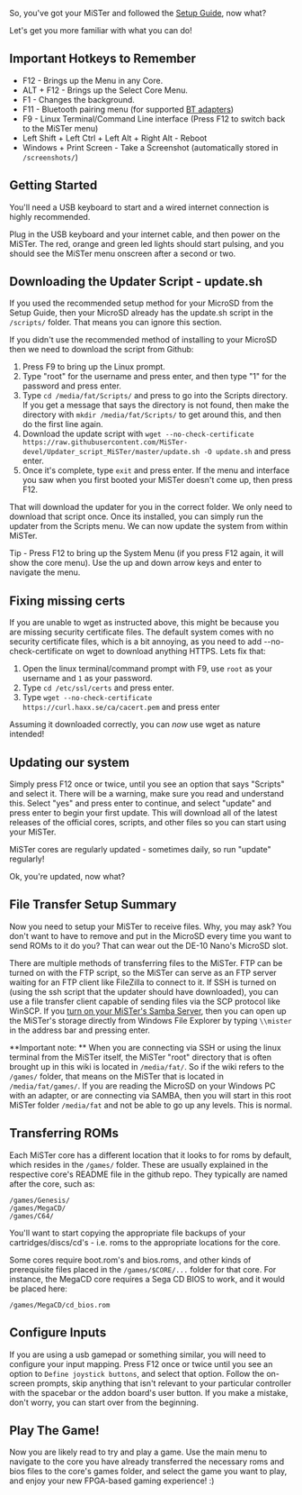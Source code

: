 So, you've got your MiSTer and followed the [Setup Guide](https://github.com/MiSTer-devel/Main_MiSTer/wiki/Setup-Guide), now what?

Let's get you more familiar with what you can do!

## Important Hotkeys to Remember

* F12 - Brings up the Menu in any Core.
* ALT + F12 - Brings up the Select Core Menu.
* F1 - Changes the background.
* F11 - Bluetooth pairing menu (for supported [BT adapters](./Bluetooth))
* F9 - Linux Terminal/Command Line interface (Press F12 to switch back to the MiSTer menu)
* Left Shift + Left Ctrl + Left Alt + Right Alt - Reboot
* Windows + Print Screen - Take a Screenshot (automatically stored in `/screenshots/`)

## Getting Started

You'll need a USB keyboard to start and a wired internet connection is highly recommended.

Plug in the USB keyboard and your internet cable, and then power on the MiSTer. The red, orange and green led lights should start pulsing, and you should see the MiSTer menu onscreen after a second or two.

## Downloading the Updater Script - update.sh

If you used the recommended setup method for your MicroSD from the Setup Guide, then your MicroSD already has the update.sh script in the `/scripts/` folder. That means you can ignore this section.

If you didn't use the recommended method of installing to your MicroSD then we need to download the script from Github:
  
1. Press F9 to bring up the Linux prompt.  
2. Type "root" for the username and press enter, and then type "1" for the password and press enter.
3. Type `cd /media/fat/Scripts/` and press to go into the Scripts directory. If you get a message that says the directory is not found, then make the directory with `mkdir /media/fat/Scripts/` to get around this, and then do the first line again.
4. Download the update script with `wget --no-check-certificate https://raw.githubusercontent.com/MiSTer-devel/Updater_script_MiSTer/master/update.sh -O update.sh` and press enter.
5. Once it's complete, type `exit` and press enter. If the menu and interface you saw when you first booted your MiSTer doesn't come up, then press F12.

That will download the updater for you in the correct folder. We only need to download that script once. Once its installed, you can simply run the updater from the Scripts menu. We can now update the system from within MiSTer. 

Tip - Press F12 to bring up the System Menu (if you press F12 again, it will show the core menu). Use the up and down arrow keys and enter to navigate the menu.

## Fixing missing certs

If you are unable to wget as instructed above, this might be because you are missing security certificate files. The default system comes with no security certificate files, which is a bit annoying, as you need to add --no-check-certificate on wget to download anything HTTPS. Lets fix that:

1. Open the linux terminal/command prompt with F9, use `root` as your username and `1` as your password.
2. Type `cd /etc/ssl/certs` and press enter.
3. Type `wget --no-check-certificate https://curl.haxx.se/ca/cacert.pem` and press enter

Assuming it downloaded correctly, you can _now_ use wget as nature intended!

## Updating our system

Simply press F12 once or twice, until you see an option that says "Scripts" and select it. There will be a warning, make sure you read and understand this. Select "yes" and press enter to continue, and select "update" and press enter to begin your first update. This will download all of the latest releases of the official cores, scripts, and other files so you can start using your MiSTer.
  
MiSTer cores are regularly updated - sometimes daily, so run "update" regularly!

Ok, you're updated, now what?

## File Transfer Setup Summary

Now you need to setup your MiSTer to receive files. Why, you may ask? You don't want to have to remove and put in the MicroSD every time you want to send ROMs to it do you? That can wear out the DE-10 Nano's MicroSD slot.

There are multiple methods of transferring files to the MiSTer. FTP can be turned on with the FTP script, so the MiSTer can serve as an FTP server waiting for an FTP client like FileZilla to connect to it. If SSH is turned on (using the ssh script that the updater should have downloaded), you can use a file transfer client capable of sending files via the SCP protocol like WinSCP. If you [turn on your MiSTer's Samba Server](https://github.com/MiSTer-devel/Main_MiSTer/wiki/Samba), then you can open up the MiSTer's storage directly from Windows File Explorer by typing `\\mister` in the address bar and pressing enter.

**Important note: ** 
When you are connecting via SSH or using the linux terminal from the MiSTer itself, the MiSTer "root" directory that is often brought up in this wiki is located in `/media/fat/`. So if the wiki refers to the `/games/` folder, that means on the MiSTer that is located in `/media/fat/games/`. If you are reading the MicroSD on your Windows PC with an adapter, or are connecting via SAMBA, then you will start in this root MiSTer folder `/media/fat` and not be able to go up any levels. This is normal.

## Transferring ROMs

Each MiSTer core has a different location that it looks to for roms by default, which resides in the `/games/` folder. These are usually explained in the respective core's README file in the github repo. They typically are named after the core, such as:

`/games/Genesis/`  
`/games/MegaCD/`  
`/games/C64/`

You'll want to start copying the appropriate file backups of your cartridges/discs/cd's - i.e. roms to the appropriate locations for the core.

Some cores require boot.rom's and bios.roms, and other kinds of prerequisite files placed in the `/games/$CORE/...` folder for that core. For instance, the MegaCD core requires a Sega CD BIOS to work, and it would be placed here:

`/games/MegaCD/cd_bios.rom`

## Configure Inputs

If you are using a usb gamepad or something similar, you will need to configure your input mapping. Press F12 once or twice until you see an option to `Define joystick buttons`, and select that option. Follow the on-screen prompts, skip anything that isn't relevant to your particular controller with the spacebar or the addon board's user button. If you make a mistake, don't worry, you can start over from the beginning.

## Play The Game!

Now you are likely read to try and play a game. Use the main menu to navigate to the core you have already transferred the necessary roms and bios files to the core's games folder, and select the game you want to play, and enjoy your new FPGA-based gaming experience! :)